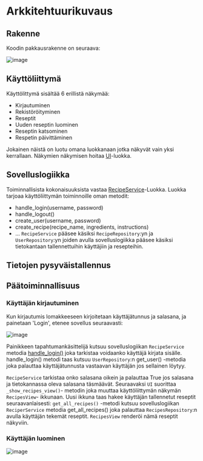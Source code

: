 # Arkkitehtuurikuvaus
## Rakenne
Koodin pakkausrakenne on seuraava:

![image](https://user-images.githubusercontent.com/67758940/115427008-baf5ac00-a209-11eb-8fc6-f46a9d6c6d9a.png)

## Käyttöliittymä
Käyttölittymä sisältää 6 erillistä näkymää:
- Kirjautuminen
- Rekistöröityminen
- Reseptit
- Uuden reseptin luominen
- Reseptin katsominen
- Respetin päivittäminen

Jokainen näistä on luotu omana luokkanaan jotka näkyvät vain yksi kerrallaan. Näkymien näkymisen hoitaa [UI](https://github.com/HorttanainenSami/ot-harjoitustyo/blob/master/src/ui/ui.py)-luokka.

## Sovelluslogiikka
Toiminnallisista kokonaisuuksista vastaa [RecipeService](https://github.com/HorttanainenSami/ot-harjoitustyo/blob/master/src/services/recipe_service.py)-Luokka. Luokka tarjoaa käyttöliittymän toiminnoille oman metodit:
- handle_login(username, password)
- handle_logout()
- create_user(username, password)
- create_recipe(recipe_name, ingredients, instructions)
- ...
```RecipeService``` pääsee käsiksi ```RecipeRepository```:yn ja ```UserRepository```:yn joiden avulla sovelluslogiikka pääsee käsiksi tietokantaan tallennettuihin käyttäjiin ja resepteihin. 

## Tietojen pysyväistallennus

## Päätoiminnallisuus
### Käyttäjän kirjautuminen
Kun kirjautumis lomakkeeseen kirjoitetaan käyttäjätunnus ja salasana, ja painetaan 'Login', etenee sovellus seuraavasti:

![image](https://user-images.githubusercontent.com/67758940/117028580-83f1c100-ad06-11eb-9517-cbe5f904c846.png)

Painikkeen tapahtumankäsittelijä kutsuu sovelluslogiikan ```RecipeService``` metodia [handle_login()](https://github.com/HorttanainenSami/ot-harjoitustyo/blob/f4e1f121bff317be0e7826529b05152227e3a96c/src/services/recipe_service.py#L30) joka tarkistaa voidaanko käyttäjä kirjata sisälle. handle_login() metodi taas kutsuu ```UserRepository```:n get_user() -metodia joka palauttaa käyttäjätunnusta vastaavan käyttäjän jos sellainen löytyy.

```RecipeService``` tarkistaa onko salasana oikein ja palauttaa True jos salasana ja tietokannassa oleva salasana täsmäävät. Seuraavaksi ```UI``` suorittaa ```_show_recipes_view()```- metodin joka muuttaa käyttöliittymän näkymän ```RecipesView```- ikkunaan. Uusi ikkuna taas hakee käyttäjän tallennetut reseptit seuraavanlaisesti: ```get_all_recipes()``` -metodi kutsuu sovelluslogiikan ```ReciperService``` metodia get_all_recipes() joka palauttaa ```RecipesRepository```:n avulla käyttäjän tekemät reseptit. ```RecipesView``` renderöi nämä reseptit näkyviin.

### Käyttäjän luominen
![image](https://user-images.githubusercontent.com/67758940/117031366-2dd24d00-ad09-11eb-9d25-0234a44895d8.png)

